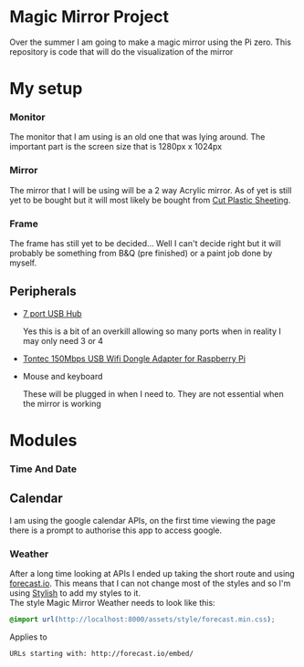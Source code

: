 # Magic Mirror Project
Over the summer I am going to make a magic mirror using the Pi zero. This repository is code that will do the visualization of the mirror

# My setup
### Monitor
The monitor that I am using is an old one that was lying around.
The important part is the screen size that is 1280px x 1024px

### Mirror
The mirror that I will be using will be a 2 way Acrylic mirror.
As of yet is still yet to be bought but it will most likely be bought from [Cut Plastic Sheeting](http://www.cutplasticsheeting.co.uk/mirrored-sheeting/two-way-acrylic-mirror).

### Frame
The frame has still yet to be decided... Well I can't decide right but it will probably be something from B&Q (pre finished) or a paint job done by myself.

## Peripherals
- [7 port USB Hub](https://www.amazon.co.uk/Mobilizers-Switches-Notebook-Computer-Tablets/dp/B008543CKI)

	Yes this is a bit of an overkill allowing so many ports when in reality I may only need 3 or 4
- [Tontec 150Mbps USB Wifi Dongle Adapter for Raspberry Pi](https://www.amazon.co.uk/Tontec-150Mbps-Adapter-Raspberry-Windows/dp/B010AKMF3Y/)

- Mouse and keyboard

	These will be plugged in when I need to. They are not essential when the mirror is working

# Modules
### Time And Date

## Calendar
I am using the google calendar APIs, on the first time viewing the page there is a prompt to authorise this app to access google.

### Weather
After a long time looking at APIs I ended up taking the short route and using [forecast.io](http://forecast.io/).
This means that I can not change most of the styles and so I'm using [Stylish](https://chrome.google.com/webstore/detail/stylish/fjnbnpbmkenffdnngjfgmeleoegfcffe?hl=en) to add my styles to it.
<br>The style Magic Mirror Weather needs to look like this:
```css
@import url(http://localhost:8000/assets/style/forecast.min.css);
```
Applies to
```
URLs starting with: http://forecast.io/embed/
```
